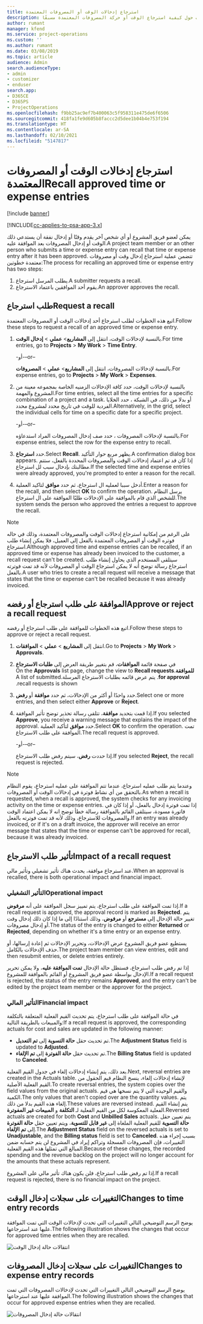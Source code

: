 ```yaml
---
title: استرجاع إدخالات الوقت أو المصروفات المعتمدة
description: يوفر هذا الموضوع معلومات حول كيفية استرجاع الوقت أو حركة المصروفات المعتمدة مسبقًا.
author: rumant
manager: kfend
ms.service: project-operations
ms.custom: ''
ms.author: rumant
ms.date: 03/08/2019
ms.topic: article
audience: Admin
search.audienceType:
- admin
- customizer
- enduser
search.app:
- D365CE
- D365PS
- ProjectOperations
ms.openlocfilehash: f9bb25ac9ef7b400063c5f958311e475de6f6506
ms.sourcegitcommit: 418fa1fe9d605b8faccc2d5dee1b04b4e753f194
ms.translationtype: HT
ms.contentlocale: ar-SA
ms.lasthandoff: 02/10/2021
ms.locfileid: "5147817"
---
```

# <a name="recall-approved-time-or-expense-entries"></a><span data-ttu-id="71c1d-103">استرجاع إدخالات الوقت أو المصروفات المعتمدة</span><span class="sxs-lookup"><span data-stu-id="71c1d-103">Recall approved time or expense entries</span></span>

[!include [banner](../includes/psa-now-project-operations.md)]

[!INCLUDE[cc-applies-to-psa-app-3.x](../includes/cc-applies-to-psa-app-3x.md)]

<span data-ttu-id="71c1d-104">يمكن لعضو فريق المشروع أو أي شخص آخر يقدم وقتًا أو إدخال نفقة أن يستدعي ذلك الوقت أو إدخال المصروفات بعد الموافقة عليه.</span><span class="sxs-lookup"><span data-stu-id="71c1d-104">A project team member or an other person who submits a time or expense entry can recall that time or expense entry after it has been approved.</span></span> <span data-ttu-id="71c1d-105">تتضمن عملية استرجاع إدخال وقت أو مصروفات معتمدة خطوتين:</span><span class="sxs-lookup"><span data-stu-id="71c1d-105">The process for recalling an approved time or expense entry has two steps:</span></span>

1. <span data-ttu-id="71c1d-106">يطلب المرسل استرجاع.</span><span class="sxs-lookup"><span data-stu-id="71c1d-106">A submitter requests a recall.</span></span>
2. <span data-ttu-id="71c1d-107">يقوم أحد الموافقين باعتماد الاسترجاع.</span><span class="sxs-lookup"><span data-stu-id="71c1d-107">An approver approves the recall.</span></span>

## <a name="request-a-recall"></a><span data-ttu-id="71c1d-108">طلب استرجاع</span><span class="sxs-lookup"><span data-stu-id="71c1d-108">Request a recall</span></span>

<span data-ttu-id="71c1d-109">اتبع هذه الخطوات لطلب استرجاع أحد إدخالات الوقت أو المصروفات المعتمدة.</span><span class="sxs-lookup"><span data-stu-id="71c1d-109">Follow these steps to request a recall of an approved time or expense entry.</span></span>

1. <span data-ttu-id="71c1d-110">بالنسبة لإدخالات الوقت، انتقل إلى **المشاريع**\> **عملي** \> **إدخال الوقت**.</span><span class="sxs-lookup"><span data-stu-id="71c1d-110">For time entries, go to **Projects** \> **My Work** \> **Time Entry**.</span></span>

    <span data-ttu-id="71c1d-111">-أو-</span><span class="sxs-lookup"><span data-stu-id="71c1d-111">–or–</span></span>

    <span data-ttu-id="71c1d-112">بالنسبة لإدخالات المصروفات، انتقل إلى **المشاريع**\> **عملي** \> **المصروفات**.</span><span class="sxs-lookup"><span data-stu-id="71c1d-112">For expense entries, go to **Projects** \> **My Work** \> **Expenses**.</span></span>

2. <span data-ttu-id="71c1d-113">بالنسبة لإدخالات الوقت، حدد كافة الإدخالات الزمنيه الخاصة بمجموعه معينة من المشروع والمهمة.</span><span class="sxs-lookup"><span data-stu-id="71c1d-113">For time entries, select all the time entries for a specific combination of a project and a task.</span></span> <span data-ttu-id="71c1d-114">أو بدلا من ذلك، في الشبكة ، حدد الخلايا الفردية للوقت في تاريخ محدد لمشروع محدد.</span><span class="sxs-lookup"><span data-stu-id="71c1d-114">Alternatively, in the grid, select the individual cells for time on a specific date for a specific project.</span></span>

    <span data-ttu-id="71c1d-115">-أو-</span><span class="sxs-lookup"><span data-stu-id="71c1d-115">–or–</span></span>

    <span data-ttu-id="71c1d-116">بالنسبة لإدخالات المصروفات ، حدد صف إدخال المصروفات المراد استدعاؤه.</span><span class="sxs-lookup"><span data-stu-id="71c1d-116">For expense entries, select the row for the expense entry to recall.</span></span>

3. <span data-ttu-id="71c1d-117">حدد **استرجاع**.</span><span class="sxs-lookup"><span data-stu-id="71c1d-117">Select **Recall**.</span></span> <span data-ttu-id="71c1d-118">يظهر مربع حوار التأكيد.</span><span class="sxs-lookup"><span data-stu-id="71c1d-118">A confirmation dialog box appears.</span></span> <span data-ttu-id="71c1d-119">إذا كان قد تم اعتماد إدخالات الوقت والمصروفات المحددة بالفعل، ستتم مطالبتك بإدخال سبب لل استرجاع.</span><span class="sxs-lookup"><span data-stu-id="71c1d-119">If the selected time and expense entries were already approved, you're prompted to enter a reason for the recall.</span></span>
4. <span data-ttu-id="71c1d-120">أدخل سببا لعمليه ال استرجاع، ثم حدد **موافق** لتاكيد العملية.</span><span class="sxs-lookup"><span data-stu-id="71c1d-120">Enter a reason for the recall, and then select **OK** to confirm the operation.</span></span> <span data-ttu-id="71c1d-121">يرسل النظام للشخص الذي قام بالموافقة على الإدخالات طلبًا الموافقة على ال استرجاع.</span><span class="sxs-lookup"><span data-stu-id="71c1d-121">The system sends the person who approved the entries a request to approve the recall.</span></span>

> [!NOTE]
> <span data-ttu-id="71c1d-122">على الرغم من إمكانية  استرجاع إدخالات الوقت والمصروفات المعتمدة، وذلك في حاله فوتره الوقت أو المصروفات المعتمدة بالفعل إلى العميل، فلا يمكن إنشاء طلب  استرجاع.</span><span class="sxs-lookup"><span data-stu-id="71c1d-122">Although approved time and expense entries can be recalled, if an approved time or expense has already been invoiced to the customer, a recall request can't be created.</span></span> <span data-ttu-id="71c1d-123">سيتلقى المستخدم الذي يحاول إنشاء طلب  استرجاع رسالة توضح أنه لا يمكن استرجاع الوقت أو المصروفات لأنه قد تمت فوترته بالفعل.</span><span class="sxs-lookup"><span data-stu-id="71c1d-123">A user who tries to create a recall request will receive a message that states that the time or expense can't be recalled because it was already invoiced.</span></span>

## <a name="approve-or-reject-a-recall-request"></a><span data-ttu-id="71c1d-124">الموافقة على طلب استرجاع أو رفضه</span><span class="sxs-lookup"><span data-stu-id="71c1d-124">Approve or reject a recall request</span></span>

<span data-ttu-id="71c1d-125">اتبع هذه الخطوات للموافقة على طلب استرجاع أو رفضه.</span><span class="sxs-lookup"><span data-stu-id="71c1d-125">Follow these steps to approve or reject a recall request.</span></span>

1. <span data-ttu-id="71c1d-126">انتقل إلى **المشاريع** \> **عملي** \> **الموافقات**.</span><span class="sxs-lookup"><span data-stu-id="71c1d-126">Go to **Projects** \> **My Work** \> **Approvals**.</span></span>
2. <span data-ttu-id="71c1d-127">في صفحة قائمة **الموافقات**، قم بتغيير طريقة العرض إلى **‏‫طلبات الاسترجاع للموافقة**.</span><span class="sxs-lookup"><span data-stu-id="71c1d-127">On the **Approvals** list page, change the view to **Recall requests for approval**.</span></span> <span data-ttu-id="71c1d-128">يتم عرض قائمه بطلبات الاسترجاع المرسلة.</span><span class="sxs-lookup"><span data-stu-id="71c1d-128">A list of submitted recall requests is shown.</span></span>
3. <span data-ttu-id="71c1d-129">حدد واحدًا أو أكثر من الإدخالات، ثم حدد **موافقة** أو **رفض**.</span><span class="sxs-lookup"><span data-stu-id="71c1d-129">Select one or more entries, and then select either **Approve** or **Reject**.</span></span>
4. <span data-ttu-id="71c1d-130">إذا قمت بتحديد **موافقة**، تتلقى رسالة تحذير توضح تأثير الموافقة.</span><span class="sxs-lookup"><span data-stu-id="71c1d-130">If you selected **Approve**, you receive a warning message that explains the impact of the approval.</span></span> <span data-ttu-id="71c1d-131">حدد **موافق** لتأكيد العملية.</span><span class="sxs-lookup"><span data-stu-id="71c1d-131">Select **OK** to confirm the operation.</span></span> <span data-ttu-id="71c1d-132">تمت الموافقة على طلب الاسترجاع.</span><span class="sxs-lookup"><span data-stu-id="71c1d-132">The recall request is approved.</span></span>

    <span data-ttu-id="71c1d-133">-أو-</span><span class="sxs-lookup"><span data-stu-id="71c1d-133">–or–</span></span>

    <span data-ttu-id="71c1d-134">إذا حددت **رفض**، سيتم رفض طلب الاسترجاع.</span><span class="sxs-lookup"><span data-stu-id="71c1d-134">If you selected **Reject**, the recall request is rejected.</span></span>

> [!NOTE]
> <span data-ttu-id="71c1d-135">وعندما يتم طلب عمليه استرجاع، عندما تتم الموافقة على عمليه استرجاع، يقوم النظام بالتحقق من أي نشاط فوترة في إدخالات الوقت أو المصروفات.</span><span class="sxs-lookup"><span data-stu-id="71c1d-135">As when a recall is requested, when a recall is approved, the system checks for any invoicing activity on the time or expense entries.</span></span> <span data-ttu-id="71c1d-136">إذا تمت فوترة إدخال بالفعل، أو إذا كان في فاتورة مسودة، سيتلقى القائم بالموافقة رسالة خطأ توضح انه لا يمكن اعتماد الوقت والمصروفات للاسترجاع، وذلك لأنه قد تمت فوترته بالفعل.</span><span class="sxs-lookup"><span data-stu-id="71c1d-136">If an entry was already invoiced, or if it's on a draft invoice, the approver will receive an error message that states that the time or expense can't be approved for recall, because it was already invoiced.</span></span>

## <a name="impact-of-a-recall-request"></a><span data-ttu-id="71c1d-137">تأثير طلب الاسترجاع</span><span class="sxs-lookup"><span data-stu-id="71c1d-137">Impact of a recall request</span></span>

<span data-ttu-id="71c1d-138">عند استرجاع موافقة، يحدث هناك تأثير تشغيلي وتأثير مالي.</span><span class="sxs-lookup"><span data-stu-id="71c1d-138">When an approval is recalled, there is both operational impact and financial impact.</span></span>

### <a name="operational-impact"></a><span data-ttu-id="71c1d-139">التأثير التشغيلي</span><span class="sxs-lookup"><span data-stu-id="71c1d-139">Operational impact</span></span>

<span data-ttu-id="71c1d-140">إذا تمت الموافقة على طلب استرجاع، يتم تمييز سجل الموافقة على أنه **مرفوض**.</span><span class="sxs-lookup"><span data-stu-id="71c1d-140">If a recall request is approved, the approval record is marked as **Rejected**.</span></span> <span data-ttu-id="71c1d-141">يتم تغيير حالة الإدخال إلى **مسترجع** أو **مرفوض**، وذلك استنادًا إلى ما إذا كان ذلك إدخال وقت أو إدخال مصروفات.</span><span class="sxs-lookup"><span data-stu-id="71c1d-141">The status of the entry is changed to either **Returned** or **Rejected**, depending on whether it's a time entry or an expense entry.</span></span>

<span data-ttu-id="71c1d-142">يستطيع عضو فريق المشروع عرض الإدخالات، وتحرير الإدخالات ثم إعادة إرسالها، أو حذف الإدخالات بالكامل.</span><span class="sxs-lookup"><span data-stu-id="71c1d-142">The project team member can view entries, edit and then resubmit entries, or delete entries entirely.</span></span>

<span data-ttu-id="71c1d-143">إذا تم رفض طلب استرجاع، فستظل حالة الإدخال **تمت الموافقة عليه**، ولا يمكن تحرير الإدخال بواسطة عضو فريق المشروع أو القائم بالموافقة للمشروع.</span><span class="sxs-lookup"><span data-stu-id="71c1d-143">If a recall request is rejected, the status of the entry remains **Approved**, and the entry can't be edited by the project team member or the approver for the project.</span></span>

### <a name="financial-impact"></a><span data-ttu-id="71c1d-144">التأثير المالي</span><span class="sxs-lookup"><span data-stu-id="71c1d-144">Financial impact</span></span>

<span data-ttu-id="71c1d-145">في حالة الموافقة على طلب استرجاع، يتم تحديث القيم الفعلية المتعلقة بالتكلفة والمبيعات بالطريقة التالية:</span><span class="sxs-lookup"><span data-stu-id="71c1d-145">If a recall request is approved, the corresponding actuals for cost and sales are updated in the following manner:</span></span>

- <span data-ttu-id="71c1d-146">تم تحديث حقل **حالة التسوية** إلى **تم التعديل**.</span><span class="sxs-lookup"><span data-stu-id="71c1d-146">The **Adjustment Status** field is updated to **Adjusted**.</span></span>
- <span data-ttu-id="71c1d-147">تم تحديث حقل **حالة الفوترة** إلى **تم الإلغاء**.</span><span class="sxs-lookup"><span data-stu-id="71c1d-147">The **Billing Status** field is updated to **Canceled**.</span></span>

<span data-ttu-id="71c1d-148">بعد ذلك، يتم إنشاء إدخالات إلغاء في جدول القيم الفعلية.</span><span class="sxs-lookup"><span data-stu-id="71c1d-148">Next, reversal entries are created in the Actuals table.</span></span> <span data-ttu-id="71c1d-149">لإنشاء إدخالات إلغاء، ينسخ النظام قيم الحقول من القيم الفعلية الأصلية.</span><span class="sxs-lookup"><span data-stu-id="71c1d-149">To create reversal entries, the system copies over the field values from the original actuals.</span></span> <span data-ttu-id="71c1d-150">والقيم الوحيدة التي لا يتم نسخها هي قيم الكمية.</span><span class="sxs-lookup"><span data-stu-id="71c1d-150">The only values that aren't copied over are the quantity values.</span></span> <span data-ttu-id="71c1d-151">يتم إلغاء هذه القيم بدلا من ذلك.</span><span class="sxs-lookup"><span data-stu-id="71c1d-151">These values are reversed instead.</span></span> <span data-ttu-id="71c1d-152">يتم إنشاء القيم الفعلية المعكوسة لكل من القيم الفعلية لـ **التكلفة** و **المبيعات غير المفوترة**.</span><span class="sxs-lookup"><span data-stu-id="71c1d-152">Reversed actuals are created for both **Cost** and **Unbilled Sales** actuals.</span></span> <span data-ttu-id="71c1d-153">يتم تعيين حقل **حالة التسوية** للقيم الفعلية الملغاة إلى **غير قابل للتسوية**، ويتم تعيين حقل **حالة الفوترة** إلى **تم الإلغاء**.</span><span class="sxs-lookup"><span data-stu-id="71c1d-153">The **Adjustment Status** field on the reversed actuals is set to **Unadjustable**, and the **Billing status** field is set to **Canceled**.</span></span> <span data-ttu-id="71c1d-154">بسبب إجراء هذه التغييرات، فإن المصروفات المسجلة وتراكم إيراد في المشروع لن يتم حسابه ضمن المبالغ التي تمثلها هذه القيم الفعلية.</span><span class="sxs-lookup"><span data-stu-id="71c1d-154">Because of these changes, the recorded spending and the revenue backlog on the project will no longer account for the amounts that these actuals represent.</span></span>

<span data-ttu-id="71c1d-155">إذا تم رفض طلب استرجاع، فلن يكون هناك تأثير مالي على المشروع.</span><span class="sxs-lookup"><span data-stu-id="71c1d-155">If a recall request is rejected, there is no financial impact on the project.</span></span>

## <a name="changes-to-time-entry-records"></a><span data-ttu-id="71c1d-156">التغييرات على سجلات إدخال الوقت</span><span class="sxs-lookup"><span data-stu-id="71c1d-156">Changes to time entry records</span></span>

<span data-ttu-id="71c1d-157">يوضح الرسم التوضيحي التالي التغييرات التي تحدث لإدخالات الوقت التي تمت الموافقة عليها عند استرجاعها.</span><span class="sxs-lookup"><span data-stu-id="71c1d-157">The following illustration shows the changes that occur for approved time entries when they are recalled.</span></span>

![انتقالات حالة إدخال الوقت](media/TimeEntryStateTransitions.png)

## <a name="changes-to-expense-entry-records"></a><span data-ttu-id="71c1d-159">التغييرات على سجلات إدخال المصروفات</span><span class="sxs-lookup"><span data-stu-id="71c1d-159">Changes to expense entry records</span></span>

<span data-ttu-id="71c1d-160">يوضح الرسم التوضيحي التالي التغييرات التي تحدث لإدخالات المصروفات التي تمت الموافقة عليها عند استرجاعها.</span><span class="sxs-lookup"><span data-stu-id="71c1d-160">The following illustration shows the changes that occur for approved expense entries when they are recalled.</span></span>

![انتقالات حالة إدخال المصروفات](media/ExpenseEntryStateTransitions.png)
